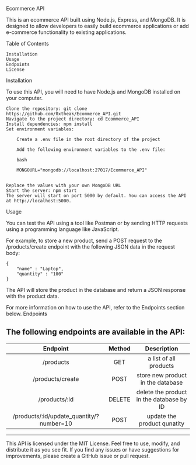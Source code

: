 Ecommerce API

This is an ecommerce API built using Node.js, Express, and MongoDB. It is designed to allow developers to easily build ecommerce applications or add e-commerce functionality to existing applications.

Table of Contents

    Installation
    Usage
    Endpoints
    License

Installation

To use this API, you will need to have Node.js and MongoDB installed on your computer.

    Clone the repository: git clone https://github.com/0xtheak/Ecommerce_API.git
    Navigate to the project directory: cd Ecommerce_API
    Install dependencies: npm install
    Set environment variables:

        Create a .env file in the root directory of the project

        Add the following environment variables to the .env file:

        bash

        MONGOURL="mongodb://localhost:27017/Ecommerce_API"


    Replace the values with your own MongoDB URL
    Start the server: npm start
    The server will start on port 5000 by default. You can access the API at http://localhost:5000.

Usage

You can test the API using a tool like Postman or by sending HTTP requests using a programming language like JavaScript.

For example, to store a new product, send a POST request to the /products/create endpoint with the following JSON data in the request body:



    {
        "name" : "Laptop",
        "quantity" : "100"
    }


The API will store the product in the database and return a JSON response with the product data.


For more information on how to use the API, refer to the Endpoints section below.
Endpoints

The following endpoints are available in the API:
--------------------------------------------------------------------------------------------------
| Endpoint                                 | Method    | Description                             |
| :---:                                    | :---:     | :---:                                   |
| /products                                | GET       | a list of all products                  |
| /products/create                         | POST      | store new product in the database       |
| /products/:id                            | DELETE    | delete the product in the database by ID|
| /products/:id/update_quantity/?number=10 | POST      | update the product qunatity             |
--------------------------------------------------------------------------------------------------
	

This API is licensed under the MIT License. Feel free to use, modify, and distribute it as you see fit. If you find any issues or have suggestions for improvements, please create a GitHub issue or pull request.